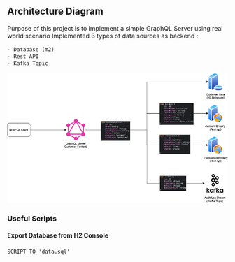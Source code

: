 

## Architecture Diagram
Purpose of this project is to implement a simple GraphQL Server using real world scenario
Implemented 3 types of data sources as backend :

    - Database (m2) 
    - Rest API 
    - Kafka Topic

![Solution-Reference](images/Solution-Reference.png)




### Useful Scripts

#### Export Database from H2 Console 
`SCRIPT TO 'data.sql'`
